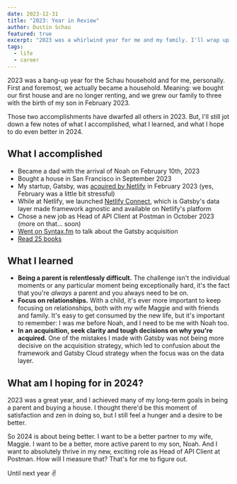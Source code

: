 ```yaml
---
date: 2023-12-31
title: "2023: Year in Review"
author: Dustin Schau
featured: true
excerpt: "2023 was a whirlwind year for me and my family. I'll wrap up what I accomplished, what I learned, and what I hope to do in 2024."
tags:
  - life
  - career
---
```


2023 was a bang-up year for the Schau household and for me, personally. First and foremost, we actually became a household. Meaning: we bought our first house and are no longer renting, and we grew our family to three with the birth of my son in February 2023.

Those two accomplishments have dwarfed all others in 2023. But, I'll still jot down a few notes of what I accomplished, what I learned, and what I hope to do even better in 2024.

## What I accomplished

- Became a dad with the arrival of Noah on February 10th, 2023
- Bought a house in San Francisco in September 2023
- My startup, Gatsby, was [acquired by Netlify](https://www.netlify.com/press/netlify-acquires-gatsby-inc-to-accelerate-adoption-of-composable-web-architectures/) in February 2023 (yes, February was a little bit stressful)
- While at Netlify, we launched [Netlify Connect](https://www.netlify.com/platform/connect/), which is Gatsby's data layer made framework agnostic and available on Netlify's platform
- Chose a new job as Head of API Client at Postman in October 2023 (more on that... soon)
- [Went on Syntax.fm](https://syntax.fm/show/631/supper-club-why-netlify-bought-gatsby-graphql-data-layer-and-headless-cms-with-dustin-schau) to talk about the Gatsby acquisition
- [Read 25 books](https://www.goodreads.com/user_challenges/41049652)

## What I learned

- **Being a parent is relentlessly difficult.** The challenge isn't the individual moments or any particular moment being exceptionally hard, it's the fact that you're _always_ a parent and you always need to be on.
- **Focus on relationships.** With a child, it's ever more important to keep focusing on relationships, both with my wife Maggie and with friends and family. It's easy to get consumed by the new life, but it's important to remember: I was me before Noah, and I need to be me with Noah too.
- **In an acquisition, seek clarity and tough decisions on why you're acquired.** One of the mistakes I made with Gatsby was not being more decisive on the acquisition strategy, which led to confusion about the framework and Gatsby Cloud strategy when the focus was on the data layer.

## What am I hoping for in 2024?

2023 was a great year, and I achieved many of my long-term goals in being a parent and buying a house. I thought there'd be this moment of satisfaction and zen in doing so, but I still feel a hunger and a desire to be better.

So 2024 is about being better. I want to be a better partner to my wife, Maggie. I want to be a better, more active parent to my son, Noah. And I want to absolutely thrive in my new, exciting role as Head of API Client at Postman. How will I measure that? That's for me to figure out.

Until next year ✌️
